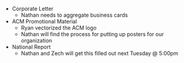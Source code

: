 <!-- 		@page { margin: 0.79in } 		P { margin-bottom: 0.08in } -->
<ul>
	<li>Corporate Letter
<ul>
	<li>Nathan needs to aggregate 		business cards</li>
</ul>
</li>
	<li>ACM Promotional Material
<ul>
	<li>Ryan vectorized the ACM logo</li>
	<li>Nathan will find the process for 		putting up posters for our organization</li>
</ul>
</li>
	<li>National Report
<ul>
	<li>Nathan and Zech will get this 		filled out next Tuesday @ 5:00pm</li>
</ul>
</li>
</ul>